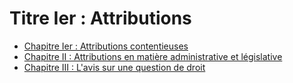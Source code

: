 # Titre Ier : Attributions

- [Chapitre Ier : Attributions contentieuses](chapitre-ier)
- [Chapitre II : Attributions en matière administrative et législative](chapitre-ii)
- [Chapitre III : L'avis sur une question de droit](chapitre-iii)
